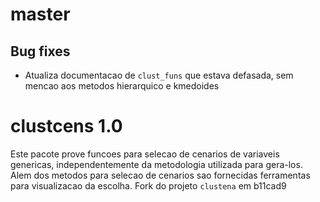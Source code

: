 # master

## Bug fixes

* Atualiza documentacao de `clust_funs` que estava defasada, sem mencao aos metodos hierarquico e
  kmedoides

# clustcens 1.0

Este pacote prove funcoes para selecao de cenarios de variaveis genericas, independentemente da
metodologia utilizada para gera-los. Alem dos metodos para selecao de cenarios sao fornecidas
ferramentas para visualizacao da escolha. Fork do projeto `clustena` em b11cad9
